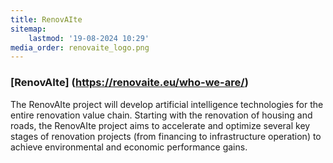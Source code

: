 ```yaml
---
title: RenovAIte
sitemap:
    lastmod: '19-08-2024 10:29'
media_order: renovaite_logo.png
---
```


### [RenovAIte] (https://renovaite.eu/who-we-are/)

The RenovAIte project will develop artificial intelligence technologies for the entire renovation value chain. Starting with the renovation of housing and roads, the RenovAIte project aims to accelerate and optimize several key stages of renovation projects (from financing to infrastructure operation) to achieve environmental and economic performance gains.